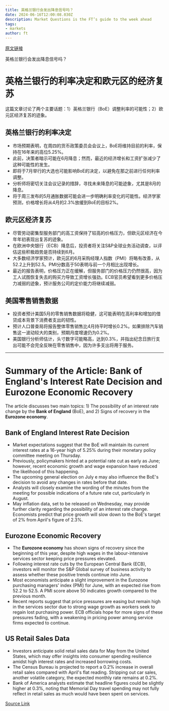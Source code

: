 ```yaml
---
title: 英格兰银行会发出降息信号吗？
date: 2024-06-16T12:00:08.030Z
description: Market Questions is the FT’s guide to the week ahead
tags: 
- markets
author: ft
---
```


[原文链接](https://ft.com/content/7da5edf8-7c82-4373-92f5-0b80479c5140)

英格兰银行会发出降息信号吗？

# 英格兰银行的利率决定和欧元区的经济复苏

这篇文章讨论了两个主要话题：1）英格兰银行（BoE）调整利率的可能性；2）欧元区经济复苏的迹象。

## 英格兰银行的利率决定
- 市场预期表明，在周四的货币政策委员会会议上，BoE将维持目前的利率，保持在16年来的高位5.25%。
- 此前，决策者暗示可能在6月降息；然而，最近的经济增长和工资扩张减少了这种可能性的发生。
- 即将于7月举行的大选也可能影响BoE的决定，以避免在那之前进行任何利率调整。
- 分析师将密切关注会议记录的措辞，寻找未来降息的可能迹象，尤其是8月的降息。
- 将于周三发布的5月通胀数据可能会进一步明确利率变化的可能性。经济学家预测，价格增长将从4月的2.3%放缓到BoE的目标2%。

## 欧元区经济复苏
- 尽管劳动密集型服务部门的高工资保持了较高的价格压力，但欧元区经济在今年年初表现出复苏的迹象。
- 在欧洲中央银行（ECB）降息后，投资者将关注S&P全球业务活动调查，以评估这些积极趋势是否持续到6月。
- 大多数经济学家预计，欧元区的6月采购经理人指数（PMI）将略有改善，从52.2上升到52.5。PMI分数高于50表明与前一个月相比出现增长。
- 最近的报告表明，价格压力正在缓解，但服务部门的价格压力仍然很高，因为工人试图恢复失去的购买力导致工资增长强劲。ECB官员希望看到更多价格压力减弱的迹象，预计服务公司的定价能力将继续减弱。

## 美国零售销售数据
- 投资者预计美国5月的零售销售数据将稳健，这可能表明在高利率和增加的借贷成本背景下消费者支出的韧性。
- 预计人口普查局将报告整体零售销售比4月持平时增长0.2%。如果排除汽车销售这一波动较大的类别，预期月度增速仍为0.2%。
- 美国银行分析师估计，头寸数字可能略高，达到0.3%，并指出纪念日旅行支出可能不会完全反映在零售销售中，因为许多支出将用于服务。

---

 # Summary of the Article: Bank of England's Interest Rate Decision and Eurozone Economic Recovery

The article discusses two main topics: 1) The possibility of an interest rate change by the **Bank of England** (BoE), and 2) Signs of recovery in the **Eurozone economy**.

## Bank of England Interest Rate Decision
- Market expectations suggest that the BoE will maintain its current interest rates at a 16-year high of 5.25% during their monetary policy committee meeting on Thursday.
- Previously, policymakers hinted at a potential rate cut as early as June; however, recent economic growth and wage expansion have reduced the likelihood of this happening.
- The upcoming general election on July e may also influence the BoE's decision to avoid any changes in rates before that date.
- Analysts will closely examine the wording of the minutes from the meeting for possible indications of a future rate cut, particularly in August.
- May inflation data, set to be released on Wednesday, may provide further clarity regarding the possibility of an interest rate change. Economists predict that price growth will slow down to the BoE's target of 2% from April's figure of 2.3%.

## Eurozone Economic Recovery
- The **Eurozone economy** has shown signs of recovery since the beginning of this year, despite high wages in the labour-intensive services sector keeping price pressures elevated.
- Following interest rate cuts by the European Central Bank (ECB), investors will monitor the S&P Global survey of business activity to assess whether these positive trends continue into June.
- Most economists anticipate a slight improvement in the Eurozone purchasing managers' index (PMI) for June, with an expected rise from 52.2 to 52.5. A PMI score above 50 indicates growth compared to the previous month.
- Recent reports suggest that price pressures are easing but remain high in the services sector due to strong wage growth as workers seek to regain lost purchasing power. ECB officials hope for more signs of these pressures fading, with a weakening in pricing power among service firms expected to continue.

## US Retail Sales Data
- Investors anticipate solid retail sales data for May from the United States, which may offer insights into consumer spending resilience amidst high interest rates and increased borrowing costs.
- The Census Bureau is projected to report a 0.2% increase in overall retail sales compared with April's flat reading. Stripping out car sales, another volatile category, the expected monthly rate remains at 0.2%.
- Bank of America analysts estimate that headline figures could be slightly higher at 0.3%, noting that Memorial Day travel spending may not fully reflect in retail sales as much would have been spent on services.

[Source Link](https://ft.com/content/7da5edf8-7c82-4373-92f5-0b80479c5140)

